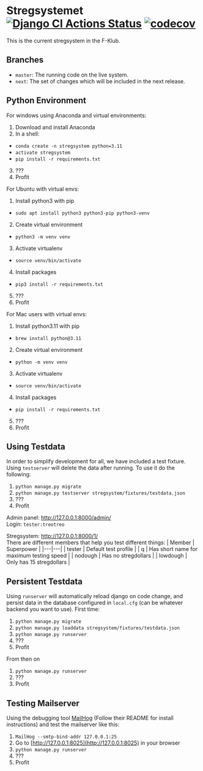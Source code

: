 Stregsystemet [![Django CI Actions Status](https://github.com/f-klubben/stregsystemet/workflows/Django%20CI/badge.svg)](https://github.com/f-klubben/stregsystemet/actions)  [![codecov](https://codecov.io/gh/f-klubben/stregsystemet/branch/next/graph/badge.svg)](https://codecov.io/gh/f-klubben/stregsystemet) 
========

This is the current stregsystem in the F-Klub.

Branches
-------
 - `master`: The running code on the live system.
 - `next`: The set of changes which will be included in the next release.

Python Environment
-------
For windows using Anaconda and virtual environments:
1. Download and install Anaconda
2. In a shell:
  - `conda create -n stregsystem python=3.11`
  - `activate stregsystem`
  - `pip install -r requirements.txt`
3. ???
4. Profit

For Ubuntu with virtual envs:
1. Install python3 with pip
 - `sudo apt install python3 python3-pip python3-venv`
2. Create virtual environment
 - `python3 -m venv venv`
3. Activate virtualenv
 - `source venv/bin/activate`
4. Install packages
 - `pip3 install -r requirements.txt`
5. ???
6. Profit

For Mac users with virtual envs:
1. Install python3.11 with pip
 - `brew install python@3.11`
2. Create virtual environment
 - `python -m venv venv`
3. Activate virtualenv
 - `source venv/bin/activate`
4. Install packages
 - `pip install -r requirements.txt`
5. ???
6. Profit


Using Testdata
--------
In order to simplify development for all, we have included a test fixture.
Using `testserver` will delete the data after running.
To use it do the following:
1. `python manage.py migrate`
2. `python manage.py testserver stregsystem/fixtures/testdata.json`
3. ???
4. Profit

Admin panel: <http://127.0.0.1:8000/admin/>  
Login: `tester:treotreo`

Stregsystem: <http://127.0.0.1:8000/1/>  
There are different members that help you test different things:
| Member | Superpower |
|---|---|
| tester | Default test profile |
| q | Has short name for maximum testing speed |
| nodough | Has no stregdollars |
| lowdough | Only has 15 stregdollars |

Persistent Testdata
-------
Using `runserver` will automatically reload django on code change, and persist data in the database configured in `local.cfg` (can be whatever backend you want to use).
First time:
1. `python manage.py migrate`
2. `python manage.py loaddata stregsystem/fixtures/testdata.json`
3. `python manage.py runserver`
4. ???
5. Profit

From then on
1. `python manage.py runserver`
2. ???
3. Profit

Testing Mailserver
-------
Using the debugging tool [MailHog](https://github.com/mailhog/MailHog) (Follow their README for install instructions) and test the mailserver like this:
1. `MailHog --smtp-bind-addr 127.0.0.1:25`
2. Go to [http://127.0.0.1:8025](http://127.0.0.1:8025) in your browser
3. `python manage.py runserver`
4. ???
5. Profit
